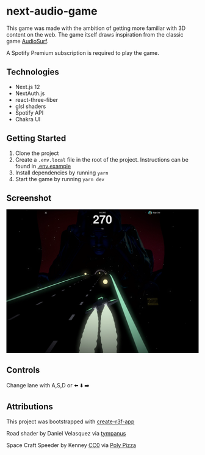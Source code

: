 # next-audio-game

This game was made with the ambition of getting more familiar with 3D content on the web. The game itself draws inspiration from the classic game [AudioSurf](https://store.steampowered.com/app/12900/AudioSurf/).

A Spotify Premium subscription is required to play the game.

## Technologies
* Next.js 12
* NextAuth.js
* react-three-fiber
* glsl shaders
* Spotify API
* Chakra UI

## Getting Started

1. Clone the project
2. Create a `.env.local` file in the root of the project. Instructions can be found in [.env.example](.env.example)
3. Install dependencies by running `yarn`
4. Start the game by running `yarn dev`

## Screenshot
![my screenshot](screenshots/screenshot.webp)


## Controls
Change lane with A,S,D or :arrow_left: :arrow_down: :arrow_right:


## Attributions

This project was bootstrapped with [create-r3f-app](https://github.com/RenaudROHLINGER/create-r3f-app)

Road shader by Daniel Velasquez via [tympanus](https://tympanus.net/codrops/2019/11/13/high-speed-light-trails-in-three-js/)

Space Craft Speeder by Kenney [CC0](https://creativecommons.org/publicdomain/zero/1.0/) via [Poly Pizza](https://poly.pizza/m/mlQBUQRUpM)
